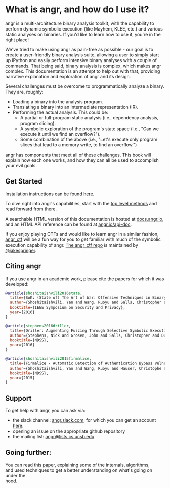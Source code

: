 # What is angr, and how do I use it?

angr is a multi-architecture binary analysis toolkit, with the capability to perform dynamic symbolic execution \(like Mayhem, KLEE, etc.\) and various static analyses on binaries. If you'd like to learn how to use it, you're in the right place!

We've tried to make using angr as pain-free as possible - our goal is to create a user-friendly binary analysis suite, allowing a user to simply start up iPython and easily perform intensive binary analyses with a couple of commands. That being said, binary analysis is complex, which makes angr complex. This documentation is an attempt to help out with that, providing narrative explanation and exploration of angr and its design.

Several challenges must be overcome to programmatically analyze a binary. They are, roughly:

* Loading a binary into the analysis program.
* Translating a binary into an intermediate representation \(IR\).
* Performing the actual analysis. This could be:
  * A partial or full-program static analysis \(i.e., dependency analysis, program slicing\).
  * A symbolic exploration of the program's state space \(i.e., "Can we execute it until we find an overflow?"\).
  * Some combination of the above \(i.e., "Let's execute only program slices that lead to a memory write, to find an overflow."\)

angr has components that meet all of these challenges. This book will explain how each one works, and how they can all be used to accomplish your evil goals.

## Get Started

Installation instructions can be found [here](./INSTALL.md).

To dive right into angr's capabilities, start with the [top level methods](./docs/toplevel.md) and read forward from there.

A searchable HTML version of this documentation is hosted at [docs.angr.io](http://docs.angr.io/), and an HTML API reference can be found at [angr.io/api-doc](http://angr.io/api-doc/).

If you enjoy playing CTFs and would like to learn angr in a similar fashion, [angr_ctf](https://github.com/jakespringer/angr_ctf) will be a fun way for you to get familiar with much of the symbolic execution capability of angr. [The angr_ctf repo](https://github.com/jakespringer/angr_ctf) is maintained by [@jakespringer](https://github.com/jakespringer).

## Citing angr

If you use angr in an academic work, please cite the papers for which it was developed:

```bibtex
@article{shoshitaishvili2016state,
  title={SoK: (State of) The Art of War: Offensive Techniques in Binary Analysis},
  author={Shoshitaishvili, Yan and Wang, Ruoyu and Salls, Christopher and Stephens, Nick and Polino, Mario and Dutcher, Audrey and Grosen, John and Feng, Siji and Hauser, Christophe and Kruegel, Christopher and Vigna, Giovanni},
  booktitle={IEEE Symposium on Security and Privacy},
  year={2016}
}

@article{stephens2016driller,
  title={Driller: Augmenting Fuzzing Through Selective Symbolic Execution},
  author={Stephens, Nick and Grosen, John and Salls, Christopher and Dutcher, Audrey and Wang, Ruoyu and Corbetta, Jacopo and Shoshitaishvili, Yan and Kruegel, Christopher and Vigna, Giovanni},
  booktitle={NDSS},
  year={2016}
}

@article{shoshitaishvili2015firmalice,
  title={Firmalice - Automatic Detection of Authentication Bypass Vulnerabilities in Binary Firmware},
  author={Shoshitaishvili, Yan and Wang, Ruoyu and Hauser, Christophe and Kruegel, Christopher and Vigna, Giovanni},
  booktitle={NDSS},
  year={2015}
}
```

## Support

To get help with angr, you can ask via:

* the slack channel: [angr.slack.com](https://angr.slack.com), for which you can get an account [here](http://angr.io/invite.html).
* opening an issue on the appropriate github repository
* the mailing list: angr@lists.cs.ucsb.edu

## Going further:

You can read this [paper](https://www.cs.ucsb.edu/~vigna/publications/2016_SP_angrSoK.pdf), explaining some of the internals, algorithms,  
and used techniques to get a better understanding on what's going on under the  
hood.

